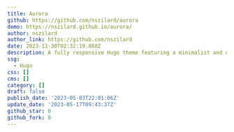 ```yaml
---
title: Aurora
github: https://github.com/nszilard/aurora
demo: https://nszilard.github.io/aurora/
author: nszilard
author_link: https://github.com/nszilard
date: 2023-11-30T02:32:19.868Z
description: A fully responsive Hugo theme featuring a minimalist and user-friendly design.
ssg:
  - Hugo
css: []
cms: []
category: []
draft: false
publish_date: '2023-05-03T22:01:06Z'
update_date: '2023-05-17T09:43:37Z'
github_star: 0
github_fork: 0
---
```

